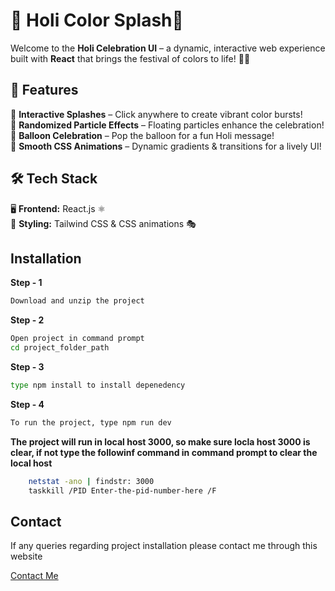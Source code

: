 # 🎨 Holi Color Splash🎉

Welcome to the **Holi Celebration UI** – a dynamic, interactive web experience built with **React** that brings the festival of colors to life! 🌟💥  

## 🚀 Features  
🎨 **Interactive Splashes** – Click anywhere to create vibrant color bursts!  
🌟 **Randomized Particle Effects** – Floating particles enhance the celebration!  
🎈 **Balloon Celebration** – Pop the balloon for a fun Holi message!  
💫 **Smooth CSS Animations** – Dynamic gradients & transitions for a lively UI!  

## 🛠️ Tech Stack  
🖥 **Frontend:** React.js ⚛️  
🎨 **Styling:** Tailwind CSS & CSS animations 🎭  


## Installation

**Step - 1**  

```bash
Download and unzip the project
```
**Step - 2**

```bash
Open project in command prompt 
cd project_folder_path
```

**Step - 3**

```bash
type npm install to install depenedency
```

**Step - 4**

```bash
To run the project, type npm run dev
```

**The project will run in local host 3000, so make sure locla host 3000 is clear, if not type the followinf command in command prompt to clear the local host**

```bash 
    netstat -ano | findstr: 3000
    taskkill /PID Enter-the-pid-number-here /F
```
## Contact
If any queries regarding project installation please contact me through this website

[Contact Me](https://ashirbad-scripts.github.io/Contact-me/)
